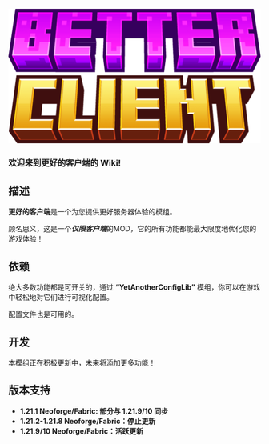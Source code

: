 ![title.png](https://github.com/pynickle/Better-Client/blob/master/title.png?raw=true)

### 欢迎来到更好的客户端的 Wiki!

## 描述

**更好的客户端**是一个为您提供更好服务器体验的模组。

顾名思义，这是一个***仅限客户端***的MOD，它的所有功能都能最大限度地优化您的游戏体验！

## 依赖

绝大多数功能都是可开关的，通过 **“YetAnotherConfigLib”** 模组，你可以在游戏中轻松地对它们进行可视化配置。

配置文件也是可用的。

## 开发

本模组正在积极更新中，未来将添加更多功能！

## 版本支持

* **1.21.1 Neoforge/Fabric: 部分与 1.21.9/10 同步**
* **1.21.2-1.21.8 Neoforge/Fabric：停止更新**
* **1.21.9/10 Neoforge/Fabric：活跃更新**
